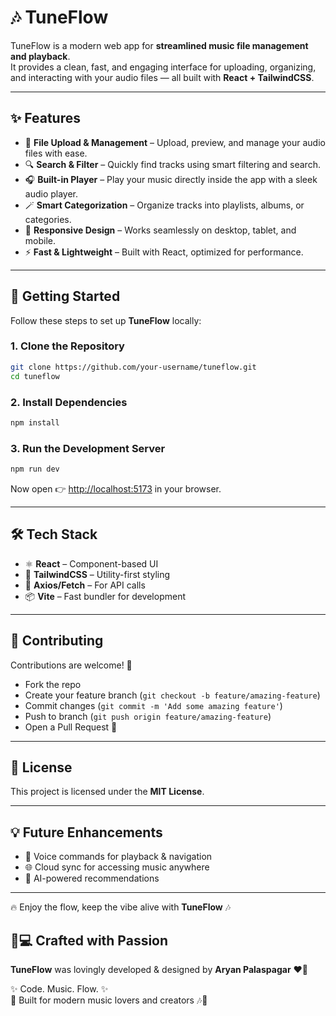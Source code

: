 # 🎶 TuneFlow

TuneFlow is a modern web app for **streamlined music file management and playback**.  
It provides a clean, fast, and engaging interface for uploading, organizing, and interacting with your audio files — all built with **React + TailwindCSS**.  

---

## ✨ Features

- 📂 **File Upload & Management** – Upload, preview, and manage your audio files with ease.  
- 🔍 **Search & Filter** – Quickly find tracks using smart filtering and search.  
- 🎧 **Built-in Player** – Play your music directly inside the app with a sleek audio player.  
- 🪄 **Smart Categorization** – Organize tracks into playlists, albums, or categories.  
- 📱 **Responsive Design** – Works seamlessly on desktop, tablet, and mobile.  
- ⚡ **Fast & Lightweight** – Built with React, optimized for performance.  

---

## 🚀 Getting Started

Follow these steps to set up **TuneFlow** locally:  

### 1. Clone the Repository  
```bash
git clone https://github.com/your-username/tuneflow.git
cd tuneflow
````

### 2. Install Dependencies

```bash
npm install
```

### 3. Run the Development Server

```bash
npm run dev
```

Now open 👉 [http://localhost:5173](http://localhost:5173) in your browser.

---

## 🛠️ Tech Stack

* ⚛️ **React** – Component-based UI
* 🎨 **TailwindCSS** – Utility-first styling
* 🔄 **Axios/Fetch** – For API calls
* 📦 **Vite** – Fast bundler for development

---

## 🤝 Contributing

Contributions are welcome! 🙌

* Fork the repo
* Create your feature branch (`git checkout -b feature/amazing-feature`)
* Commit changes (`git commit -m 'Add some amazing feature'`)
* Push to branch (`git push origin feature/amazing-feature`)
* Open a Pull Request 🚀

---

## 📜 License

This project is licensed under the **MIT License**.

---

## 💡 Future Enhancements

* 🎤 Voice commands for playback & navigation
* 🌐 Cloud sync for accessing music anywhere
* 🧠 AI-powered recommendations

---

🔥 Enjoy the flow, keep the vibe alive with **TuneFlow** 🎶

## 🎨💻 Crafted with Passion

**TuneFlow** was lovingly developed & designed by **Aryan Palaspagar** ❤️🎵  

✨ Code. Music. Flow. ✨  
🚀 Built for modern music lovers and creators 🎶🌌
